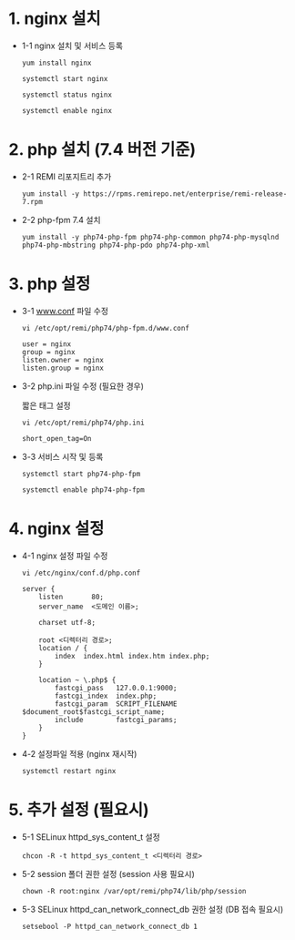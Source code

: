 # 1. nginx 설치

* 1-1 nginx 설치 및 서비스 등록

    ```
    yum install nginx
    ```
    ```
    systemctl start nginx 
    ```
    ```
    systemctl status nginx
    ```
    ```
    systemctl enable nginx
    ```

# 2. php 설치 (7.4 버전 기준)

* 2-1 REMI 리포지트리 추가

    ```
    yum install -y https://rpms.remirepo.net/enterprise/remi-release-7.rpm
    ```

* 2-2 php-fpm 7.4 설치

    ```
    yum install -y php74-php-fpm php74-php-common php74-php-mysqlnd php74-php-mbstring php74-php-pdo php74-php-xml
    ```

# 3. php 설정

* 3-1 www.conf 파일 수정

    ```
    vi /etc/opt/remi/php74/php-fpm.d/www.conf
    ```

    ```
    user = nginx 
    group = nginx
    listen.owner = nginx
    listen.group = nginx
    ```

* 3-2 php.ini 파일 수정 (필요한 경우)

    짧은 태그 설정

    ```
    vi /etc/opt/remi/php74/php.ini
    ```

    ```
    short_open_tag=On
    ```

* 3-3 서비스 시작 및 등록

    ```
    systemctl start php74-php-fpm
    ```

    ```
    systemctl enable php74-php-fpm
    ```

# 4. nginx 설정

* 4-1 nginx 설정 파일 수정

    ```
    vi /etc/nginx/conf.d/php.conf
    ```

    ```
    server {
        listen       80;
        server_name  <도메인 이름>;

        charset utf-8;

        root <디렉터리 경로>;
        location / {
            index  index.html index.htm index.php;
        }

        location ~ \.php$ {
            fastcgi_pass   127.0.0.1:9000;
            fastcgi_index  index.php;
            fastcgi_param  SCRIPT_FILENAME $document_root$fastcgi_script_name;
            include        fastcgi_params;
        }
    }
    ```

* 4-2 설정파일 적용 (nginx 재시작)

    ```
    systemctl restart nginx
    ```

# 5. 추가 설정 (필요시)

* 5-1 SELinux httpd_sys_content_t 설정

    ```
    chcon -R -t httpd_sys_content_t <디렉터리 경로>
    ```

* 5-2 session 폴더 권한 설정 (session 사용 필요시)

    ```
    chown -R root:nginx /var/opt/remi/php74/lib/php/session
    ```

* 5-3 SELinux httpd_can_network_connect_db 권한 설정 (DB 접속 필요시)

    ```
    setsebool -P httpd_can_network_connect_db 1
    ```